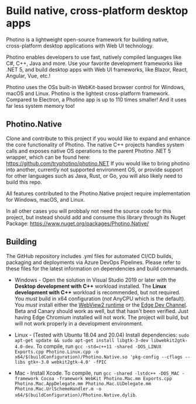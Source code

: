 # Build native, cross-platform desktop apps

Photino is a lightweight open-source framework for building native,  
cross-platform desktop applications with Web UI technology.

Photino enables developers to use fast, natively compiled languages like C#, C++, Java and more. Use your favorite development frameworks like .NET 5, and build desktop apps with Web UI frameworks, like Blazor, React, Angular, Vue, etc.!

Photino uses the OSs built-in WebKit-based browser control for Windows, macOS and Linux.
Photino is the lightest cross-platform framework. Compared to Electron, a Photino app is up to 110 times smaller! And it uses far less system memory too!

## Photino.Native
Clone and contribute to this project if you would like to expand and enhance the core functionality of Photino. The native C++ projects handles system calls and exposes native OS operations to the parent Photino .NET 5 wrapper, which can be found here:
https://github.com/tryphotino/photino.NET
If you would like to bring photino into another, currently not supported environment OS, or provide support for other languages such as Java, Rust, or Go, you will also likely need to build this repo.

All features contributed to the Photino.Native project require implementation for Windows, macOS, and Linux.

In all other cases you will probbaly not need the source code for this project, but instead should add and consume this library through its Nuget Package:
https://www.nuget.org/packages/Photino.Native/


## Building
The GitHub repository includes .yml files for automated CI/CD builds, packaging and deployments via Azure DevOps Pipelines. Please refer to these files for the latest information on dependencies and build commands.

* Windows - Open the solution in Visual Studio 2019 or later with the **Desktop development with C++** workload installed. The **Linux development with C++** workload is recommended, but not required. You *must* build in x64 configuration (*not* AnyCPU which is the default). You *must* install either the [WebView2 runtime]( https://go.microsoft.com/fwlink/p/?LinkId=2124703 ) or the [Edge Dev Channel]( https://www.microsoftedgeinsider.com/en-us/download ). Beta and Canary should work as well, but that hasn't been verified. Just having Edge Chromium installed will not work. The project will build, but will not work properly in a development environment.
  
* Linux - (Tested with Ubuntu 18.04 and 20.04) Install dependencies: `sudo apt-get update && sudo apt-get install libgtk-3-dev libwebkit2gtk-4.0-dev`. To compile, run `gcc -std=c++11 -shared -DOS_LINUX Exports.cpp Photino.Linux.cpp -o x64/$(buildConfiguration)/Photino.Native.so 'pkg-config --cflags --libs gtk+-3.0 webkit2gtk-4.0' -fPIC`

* Mac - Install Xcode. To compile, run `gcc -shared -lstdc++ -DOS_MAC -framework Cocoa -framework WebKit Photino.Mac.mm Exports.cpp Photino.Mac.AppDelegate.mm Photino.Mac.UiDelegate.mm Photino.Mac.UrlSchemeHandler.m -o x64/$(buildConfiguration)/Photino.Native.dylib`.
